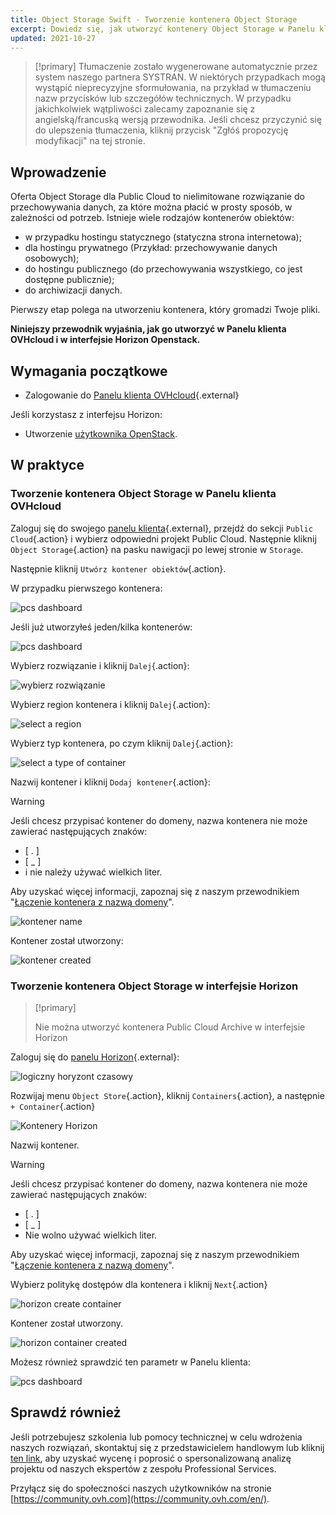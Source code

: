 ```yaml
---
title: Object Storage Swift - Tworzenie kontenera Object Storage
excerpt: Dowiedz się, jak utworzyć kontenery Object Storage w Panelu klienta OVHcloud
updated: 2021-10-27
---
```


> [!primary]
> Tłumaczenie zostało wygenerowane automatycznie przez system naszego partnera SYSTRAN. W niektórych przypadkach mogą wystąpić nieprecyzyjne sformułowania, na przykład w tłumaczeniu nazw przycisków lub szczegółów technicznych. W przypadku jakichkolwiek wątpliwości zalecamy zapoznanie się z angielską/francuską wersją przewodnika. Jeśli chcesz przyczynić się do ulepszenia tłumaczenia, kliknij przycisk "Zgłóś propozycję modyfikacji" na tej stronie.
>

## Wprowadzenie

Oferta Object Storage dla Public Cloud to nielimitowane rozwiązanie do przechowywania danych, za które można płacić w prosty sposób, w zależności od potrzeb. Istnieje wiele rodzajów kontenerów obiektów:

- w przypadku hostingu statycznego (statyczna strona internetowa);
- dla hostingu prywatnego (Przykład: przechowywanie danych osobowych);
- do hostingu publicznego (do przechowywania wszystkiego, co jest dostępne publicznie);
- do archiwizacji danych.

Pierwszy etap polega na utworzeniu kontenera, który gromadzi Twoje pliki.

**Niniejszy przewodnik wyjaśnia, jak go utworzyć w Panelu klienta OVHcloud i w interfejsie Horizon Openstack.**

## Wymagania początkowe

- Zalogowanie do [Panelu klienta OVHcloud](https://www.ovh.com/auth/?action=gotomanager&from=https://www.ovh.pl/&ovhSubsidiary=pl){.external}

Jeśli korzystasz z interfejsu Horizon:

- Utworzenie [użytkownika OpenStack](create_and_delete_a_user1.).

## W praktyce

### Tworzenie kontenera Object Storage w Panelu klienta OVHcloud <a name="controlpanel"></a>

Zaloguj się do swojego [panelu klienta](https://www.ovh.com/auth/?action=gotomanager&from=https://www.ovh.pl/&ovhSubsidiary=pl){.external}, przejdź do sekcji `Public Cloud`{.action} i wybierz odpowiedni projekt Public Cloud. Następnie kliknij `Object Storage`{.action} na pasku nawigacji po lewej stronie w `Storage`.

Następnie kliknij `Utwórz kontener obiektów`{.action}.

W przypadku pierwszego kontenera:

![pcs dashboard](create-container-20211005102334181.png)

Jeśli już utworzyłeś jeden/kilka kontenerów:

![pcs dashboard](create-container-20211005115040834.png)

Wybierz rozwiązanie i kliknij `Dalej`{.action}:

![wybierz rozwiązanie](create-container-20211005110710249.png)

Wybierz region kontenera i kliknij `Dalej`{.action}:

![select a region](create-container-20211005110859551.png)

Wybierz typ kontenera, po czym kliknij `Dalej`{.action}:

![select a type of container](create-container-20211005111542718.png)

Nazwij kontener i kliknij `Dodaj kontener`{.action}:

> [!warning]
>
> Jeśli chcesz przypisać kontener do domeny, nazwa kontenera nie może zawierać następujących znaków:
>
> - [ . ]  
> - [ _ ]  
> - i nie należy używać wielkich liter.  
>
> Aby uzyskać więcej informacji, zapoznaj się z naszym przewodnikiem "[Łączenie kontenera z nazwą domeny](pcs_link_domain1.)".
>

![kontener name](create-container-20211005111805966.png)

Kontener został utworzony:

![kontener created](create-container-20211005112013807.png)

### Tworzenie kontenera Object Storage w interfejsie Horizon <a name="horizon"></a>

> [!primary]
>
> Nie można utworzyć kontenera Public Cloud Archive w interfejsie Horizon
>

Zaloguj się do [panelu Horizon](https://horizon.cloud.ovh.net){.external}:

![logiczny horyzont czasowy](create-container-20211005155245752.png)

Rozwijaj menu `Object Store`{.action}, kliknij `Containers`{.action}, a następnie `+ Container`{.action}

![Kontenery Horizon](create-container-20211005155704887.png)

Nazwij kontener.

> [!warning]
>
> Jeśli chcesz przypisać kontener do domeny, nazwa kontenera nie może zawierać następujących znaków:
>
> - [ . ]  
> - [ _ ]  
> - Nie wolno używać wielkich liter.  
>
> Aby uzyskać więcej informacji, zapoznaj się z naszym przewodnikiem "[Łączenie kontenera z nazwą domeny](pcs_link_domain1.)".
>

Wybierz politykę dostępów dla kontenera i kliknij `Next`{.action}

![horizon create container](create-container-20211005155824902.png)

Kontener został utworzony.

![horizon container created](create-container-20211005155936971.png)

Możesz również sprawdzić ten parametr w Panelu klienta:

![pcs dashboard](create-container-20211005160503200.png)

## Sprawdź również

Jeśli potrzebujesz szkolenia lub pomocy technicznej w celu wdrożenia naszych rozwiązań, skontaktuj się z przedstawicielem handlowym lub kliknij [ten link](https://www.ovhcloud.com/pl/professional-services/), aby uzyskać wycenę i poprosić o spersonalizowaną analizę projektu od naszych ekspertów z zespołu Professional Services.

Przyłącz się do społeczności naszych użytkowników na stronie [https://community.ovh.com](https://community.ovh.com/en/).
